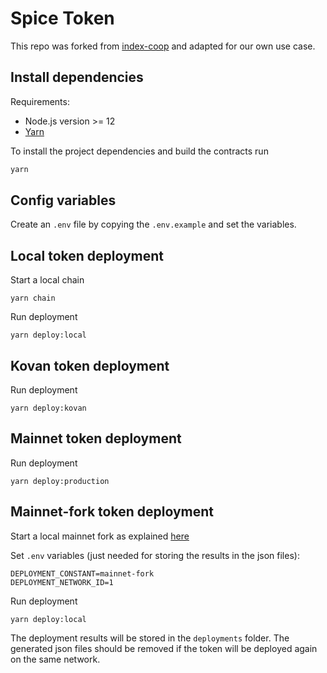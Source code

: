 # Spice Token
This repo was forked from [index-coop](https://github.com/SetProtocol/index-coop/) and adapted for our own use case.

## Install dependencies
Requirements:
- Node.js version >= 12
- [Yarn](https://yarnpkg.com/) 

To install the project dependencies and build the contracts run
```bash
yarn
```

## Config variables
Create an `.env` file by copying the `.env.example` and set the variables.

## Local token deployment
Start a local chain 
```
yarn chain
``` 

Run deployment
```
yarn deploy:local
``` 


## Kovan token deployment
Run deployment
```
yarn deploy:kovan
``` 

## Mainnet token deployment
Run deployment
```
yarn deploy:production
``` 

## Mainnet-fork token deployment
Start a local mainnet fork as explained [here](https://github.com/SciFiToken/scifi-contracts#forking-the-mainnet)

Set `.env` variables (just needed for storing the results in the json files):
```
DEPLOYMENT_CONSTANT=mainnet-fork
DEPLOYMENT_NETWORK_ID=1
```

Run deployment
```
yarn deploy:local
``` 

The deployment results will be stored in the `deployments` folder.
The generated json files should be removed if the token will be deployed again on the same network. 

